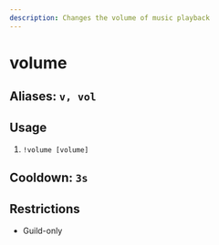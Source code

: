 ```yaml
---
description: Changes the volume of music playback
---
```


# volume

## Aliases: `v, vol`

## Usage

1. `!volume [volume]`

## Cooldown: `3s`

## Restrictions

* Guild-only

